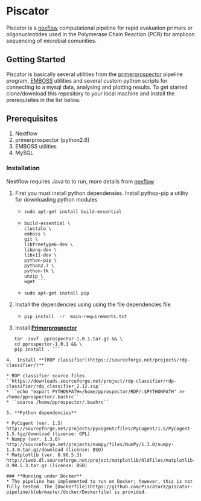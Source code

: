# Piscator 

Piscator is a [nexflow](https://www.nextflow.io/) computational pipeline for rapid evaluation primers or oligonucleotides used in the Polymerase Chain Reaction (PCR) for amplicon sequencing of microbial comunities.

## **Getting Started**

Piscator is basically several utilities from the [primerprospector](http://pprospector.sourceforge.net) pipeline program, [EMBOSS](http://http://emboss.sourceforge.net/) utilities and several custom python scripts for connecting to a mysql data, analysing and plotting results. To get started clone/download this repository to your local machine and install the prerequisites in the list below. 


## Prerequisites
1.  Nextflow 
2.  primerprospector (python2.6)
3.  EMBOSS utilities
4.  MySQL

### Installation

Nextflow requires Java to to run, more details from [nexflow](https://www.nextflow.io/)

1. First you must install python dependensies.  Install  pythop-pip a utility for downloading python modules
   * ``sudo apt-get install build-essential``
   *  ```apt update  && apt install -y \
      build-essential \
      clustalo \
      emboss \
      git \
      libfreetype6-dev \
      libpng-dev \
      libx11-dev \
      python-pip \
      python2.7 \
      python-tk \
      unzip \
      wget ```  
      
   * ```sudo apt-get install pip```

2. Install the dependencies using using the file dependencies file
   * ```pip install  -r  main-requirements.txt```
   
3. Install **[Primerprospector](http://pprospector.sourceforge.net/install/install.html)**
   
  ```wget https://sourceforge.net/projects/pprospector/files/pprospector-1.0.1.tar.gz && \
     tar -zxvf  pprospector-1.0.1.tar.gz && \
     cd pprospector-1.0.1 && \
     pip install . ```
 
4.  Install **[RDP classifier](https://sourceforge.net/projects/rdp-classifier/)**

 * RDP classifier source files ``https://downloads.sourceforge.net/project/rdp-classifier/rdp-classifier/rdp_classifier_2.12.zip``
 * ``echo "export PYTHONPATH=/home/pprospector/RDP/:$PYTHONPATH" >> /home/pprospector/.bashrc``
 * ``source /home/pprospector/.bashrc``

5. **Python dependencies**

 * PyCogent (ver. 1.5)  http://sourceforge.net/projects/pycogent/files/PyCogent/1.5/PyCogent-1.5.tgz/download (license: GPL)
 * Numpy (ver. 1.3.0)   http://sourceforge.net/projects/numpy/files/NumPy/1.3.0/numpy-1.3.0.tar.gz/download (license: BSD)
 * Matplotlib (ver. 0.98.5.3)  http://iweb.dl.sourceforge.net/project/matplotlib/OldFiles/matplotlib-0.98.5.3.tar.gz (license: BSD)

### **Running under Docker**
 * The pipeline has implemented to run on Docker; however, this is not fully tested. The [Dockerfile](https://github.com/PiscatorX/piscator-pipeline/blob/master/docker/Dockerfile) is provided.
